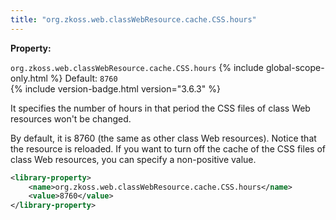 ```yaml
---
title: "org.zkoss.web.classWebResource.cache.CSS.hours"
---
```


**Property:**

`org.zkoss.web.classWebResource.cache.CSS.hours`
{% include global-scope-only.html %}
Default: `8760`  
{% include version-badge.html version="3.6.3" %}

It specifies the number of hours in that period the CSS files of class
Web resources won't be changed.

By default, it is 8760 (the same as other class Web resources). Notice
that the resource is reloaded. If you want to turn off the cache of the
CSS files of class Web resources, you can specify a non-positive value.

```xml
<library-property>
    <name>org.zkoss.web.classWebResource.cache.CSS.hours</name>
    <value>8760</value>
</library-property>
```
